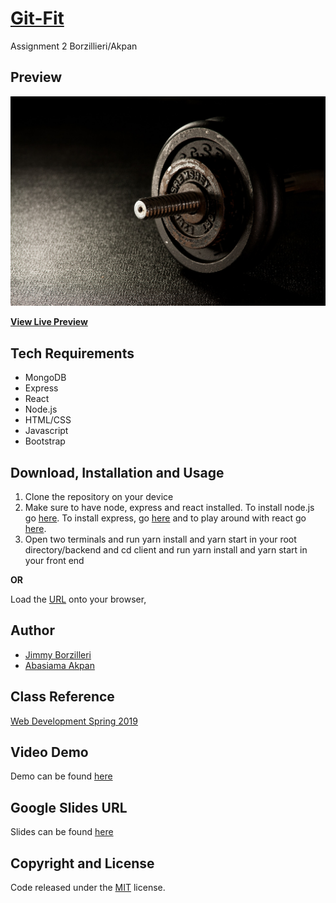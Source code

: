 # [Git-Fit](https://safe-refuge-35344.herokuapp.com/)
Assignment 2 Borzillieri/Akpan

## Preview

![App Preview](client/public/img/gym.jpg) 

**[View Live Preview](https://safe-refuge-35344.herokuapp.com/)**

## Tech Requirements
* MongoDB
* Express
* React
* Node.js
* HTML/CSS
* Javascript
* Bootstrap


## Download, Installation and Usage
1. Clone the repository on your device
2. Make sure to have node, express and react installed. To install node.js go [here](https://nodejs.org/en/). To install express, go [here](https://expressjs.com/en/starter/installing.html) and to play around with react go [here](https://reactjs.org/docs/getting-started.html). 
3. Open two terminals and run yarn install and yarn start in your root directory/backend and cd client and run yarn install and yarn start in your front end


**OR**

Load the [URL](https://safe-refuge-35344.herokuapp.com/) onto your browser, 


## Author
* [Jimmy Borzilleri](https://github.com/jimfuego)
* [Abasiama Akpan](https://github.com/abasiamaakpan/ab.github.io)

## Class Reference 
[Web Development Spring 2019](http://johnguerra.co/classes/webDevelopment_spring_2019/)

## Video Demo
Demo can be found [here](https://www.youtube.com/watch?v=mMcfo_ReqsE&feature=youtu.be)

## Google Slides URL
Slides can be found [here](https://docs.google.com/presentation/d/13-bPP0L1G6VxuffoHv7hZX-VHVimN6kQn-ItgTlRwb0/edit#slide=id.gcb9a0b074_1_0)

## Copyright and License
Code released under the [MIT](https://github.com/facebook/react/blob/master/LICENSE) license.
